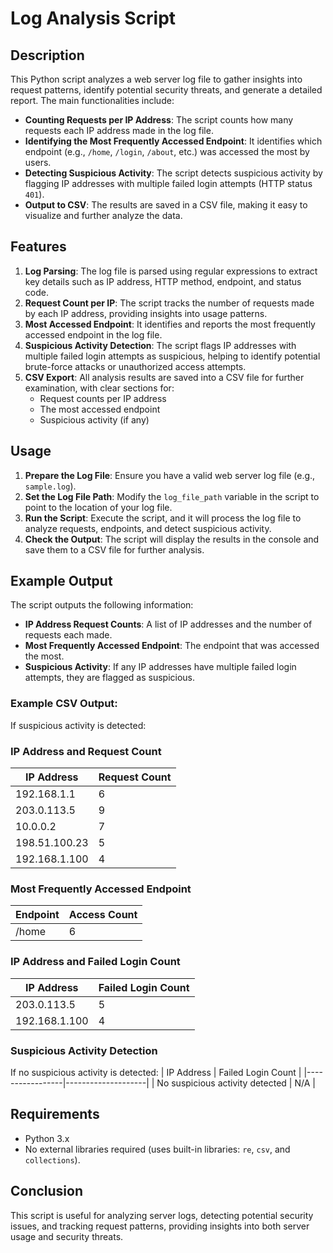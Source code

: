 # Log Analysis Script

## Description
This Python script analyzes a web server log file to gather insights into request patterns, identify potential security threats, and generate a detailed report. The main functionalities include:

- **Counting Requests per IP Address**: The script counts how many requests each IP address made in the log file.
- **Identifying the Most Frequently Accessed Endpoint**: It identifies which endpoint (e.g., `/home`, `/login`, `/about`, etc.) was accessed the most by users.
- **Detecting Suspicious Activity**: The script detects suspicious activity by flagging IP addresses with multiple failed login attempts (HTTP status `401`).
- **Output to CSV**: The results are saved in a CSV file, making it easy to visualize and further analyze the data.

## Features
1. **Log Parsing**: The log file is parsed using regular expressions to extract key details such as IP address, HTTP method, endpoint, and status code.
2. **Request Count per IP**: The script tracks the number of requests made by each IP address, providing insights into usage patterns.
3. **Most Accessed Endpoint**: It identifies and reports the most frequently accessed endpoint in the log file.
4. **Suspicious Activity Detection**: The script flags IP addresses with multiple failed login attempts as suspicious, helping to identify potential brute-force attacks or unauthorized access attempts.
5. **CSV Export**: All analysis results are saved into a CSV file for further examination, with clear sections for:
   - Request counts per IP address
   - The most accessed endpoint
   - Suspicious activity (if any)

## Usage
1. **Prepare the Log File**: Ensure you have a valid web server log file (e.g., `sample.log`).
2. **Set the Log File Path**: Modify the `log_file_path` variable in the script to point to the location of your log file.
3. **Run the Script**: Execute the script, and it will process the log file to analyze requests, endpoints, and detect suspicious activity.
4. **Check the Output**: The script will display the results in the console and save them to a CSV file for further analysis.

## Example Output
The script outputs the following information:

- **IP Address Request Counts**: A list of IP addresses and the number of requests each made.
- **Most Frequently Accessed Endpoint**: The endpoint that was accessed the most.
- **Suspicious Activity**: If any IP addresses have multiple failed login attempts, they are flagged as suspicious.

### Example CSV Output:
If suspicious activity is detected:

### IP Address and Request Count
| IP Address      | Request Count |
|-----------------|---------------|
| 192.168.1.1     | 6             |
| 203.0.113.5     | 9             |
| 10.0.0.2        | 7             |
| 198.51.100.23   | 5             |
| 192.168.1.100   | 4             |

### Most Frequently Accessed Endpoint
| Endpoint        | Access Count |
|-----------------|--------------|
| /home           | 6            |

### IP Address and Failed Login Count
| IP Address      | Failed Login Count |
|-----------------|--------------------|
| 203.0.113.5     | 5                  |
| 192.168.1.100   | 4                  |

### Suspicious Activity Detection
If no suspicious activity is detected:
| IP Address      | Failed Login Count |
|-----------------|--------------------|
| No suspicious activity detected | N/A |


## Requirements
- Python 3.x
- No external libraries required (uses built-in libraries: `re`, `csv`, and `collections`).

## Conclusion
This script is useful for analyzing server logs, detecting potential security issues, and tracking request patterns, providing insights into both server usage and security threats.
